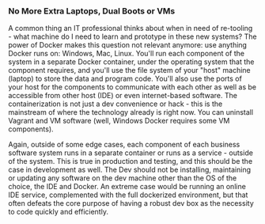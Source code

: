 ### No More Extra Laptops, Dual Boots or VMs 

A common thing an IT professional thinks about when in need of re-tooling - what machine do I need to learn and prototype in these new systems? The power of Docker makes this question not relevant anymore: use anything Docker runs on: Windows, Mac, Linux. You'll run each component of the system in a separate Docker container, under the operating system that the component requires, and you'll use the file system of your "host" machine (laptop) to store the data and program code. You'll also use the ports of your host for the components to communicate with each other as well as be accessible from other host (IDE) or even internet-based software.
The containerization is not just a dev convenience or hack - this is the mainstream of where the technology already is right now. You can uninstall Vagrant and VM software (well, Windows Docker requires some VM components).

Again, outside of some edge cases, each component of each business software system runs in a separate container or runs as a service - outside of the system. This is true in production and testing, and this should be the case in development as well. The Dev should not be installing, maintaining or updating any software on the dev machine other than the OS of the choice, the IDE and Docker. An extreme case would be running an online IDE service, complemented with the full dockerized environment, but that often defeats the core purpose of having a robust dev box as the necessity to code quickly and efficiently.



